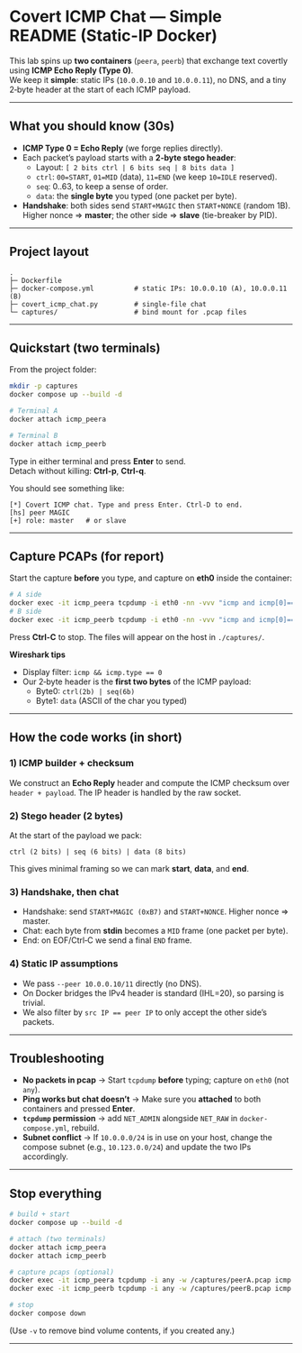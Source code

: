 # Covert ICMP Chat — Simple README (Static-IP Docker)

This lab spins up **two containers** (`peera`, `peerb`) that exchange text covertly using **ICMP Echo Reply (Type 0)**.  
We keep it **simple**: static IPs (`10.0.0.10` and `10.0.0.11`), no DNS, and a tiny 2‑byte header at the start of each ICMP payload.

---

## What you should know (30s)
- **ICMP Type 0 = Echo Reply** (we forge replies directly).
- Each packet’s payload starts with a **2‑byte stego header**:
  - Layout: `[ 2 bits ctrl | 6 bits seq | 8 bits data ]`
  - `ctrl`: `00=START`, `01=MID` (data), `11=END` (we keep `10=IDLE` reserved).
  - `seq`: 0..63, to keep a sense of order.
  - `data`: the **single byte** you typed (one packet per byte).
- **Handshake**: both sides send `START+MAGIC` then `START+NONCE` (random 1B).  
  Higher nonce ⇒ **master**; the other side ⇒ **slave** (tie-breaker by PID).

---

## Project layout
```
.
├─ Dockerfile
├─ docker-compose.yml          # static IPs: 10.0.0.10 (A), 10.0.0.11 (B)
├─ covert_icmp_chat.py         # single-file chat
└─ captures/                   # bind mount for .pcap files
```

---

## Quickstart (two terminals)
From the project folder:

```bash
mkdir -p captures
docker compose up --build -d

# Terminal A
docker attach icmp_peera

# Terminal B
docker attach icmp_peerb
```
Type in either terminal and press **Enter** to send.  
Detach without killing: **Ctrl-p**, **Ctrl-q**.

You should see something like:
```
[*] Covert ICMP chat. Type and press Enter. Ctrl-D to end.
[hs] peer MAGIC
[+] role: master   # or slave
```

---

## Capture PCAPs (for report)
Start the capture **before** you type, and capture on **eth0** inside the container:

```bash
# A side
docker exec -it icmp_peera tcpdump -i eth0 -nn -vvv "icmp and icmp[0]==0" -w /captures/peerA.pcap
# B side
docker exec -it icmp_peerb tcpdump -i eth0 -nn -vvv "icmp and icmp[0]==0" -w /captures/peerB.pcap
```
Press **Ctrl-C** to stop. The files will appear on the host in `./captures/`.

**Wireshark tips**  
- Display filter: `icmp && icmp.type == 0`  
- Our 2‑byte header is the **first two bytes** of the ICMP payload:
  - Byte0: `ctrl(2b) | seq(6b)`
  - Byte1: `data` (ASCII of the char you typed)

---

## How the code works (in short)

### 1) ICMP builder + checksum
We construct an **Echo Reply** header and compute the ICMP checksum over `header + payload`. The IP header is handled by the raw socket.

### 2) Stego header (2 bytes)
At the start of the payload we pack:
```
ctrl (2 bits) | seq (6 bits) | data (8 bits)
```
This gives minimal framing so we can mark **start**, **data**, and **end**.

### 3) Handshake, then chat
- Handshake: send `START+MAGIC (0xB7)` and `START+NONCE`. Higher nonce ⇒ master.  
- Chat: each byte from **stdin** becomes a `MID` frame (one packet per byte).  
- End: on EOF/Ctrl‑C we send a final `END` frame.

### 4) Static IP assumptions
- We pass `--peer 10.0.0.10/11` directly (no DNS).
- On Docker bridges the IPv4 header is standard (IHL=20), so parsing is trivial.
- We also filter by `src IP == peer IP` to only accept the other side’s packets.

---

## Troubleshooting
- **No packets in pcap** → Start `tcpdump` **before** typing; capture on `eth0` (not `any`).  
- **Ping works but chat doesn’t** → Make sure you **attached** to both containers and pressed **Enter**.  
- **`tcpdump` permission** → add `NET_ADMIN` alongside `NET_RAW` in `docker-compose.yml`, rebuild.  
- **Subnet conflict** → If `10.0.0.0/24` is in use on your host, change the compose subnet (e.g., `10.123.0.0/24`) and update the two IPs accordingly.

---

## Stop everything
```bash
# build + start
docker compose up --build -d

# attach (two terminals)
docker attach icmp_peera
docker attach icmp_peerb

# capture pcaps (optional)
docker exec -it icmp_peera tcpdump -i any -w /captures/peerA.pcap icmp
docker exec -it icmp_peerb tcpdump -i any -w /captures/peerB.pcap icmp

# stop
docker compose down
```
(Use `-v` to remove bind volume contents, if you created any.)

---